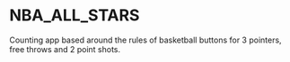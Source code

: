 # NBA_ALL_STARS
Counting app based around the rules of basketball buttons for 3 pointers, free throws and 2 point shots.
